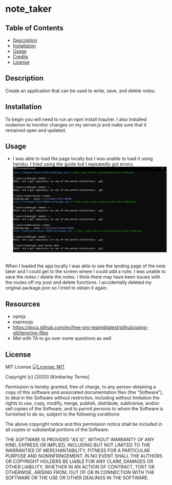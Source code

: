 # note_taker

## Table of Contents
* [Description](#description)
* [Installation](#installation)
* [Usage](#usage)
* [Credits](#credits)
* [License](#License)

## Description
Create an application that can be used to write, save, and delete notes.


## Installation

To begin you will need to run an npm install inquirer. I also installed nodemon to monitor changes on my server.js and make sure that it remained open and updated. 

## Usage
* I was able to load the page locally but I was unable to load it using heroku. I tried using the guide but I repeatedly got errors. <img src = cmd.jpg>.

When I loaded the app locally I was able to see the landing page of the note taker and I could get to the screen where I could add a note. I was unable to save the notes / delete the notes. I think there may have been issues with the routes off my post and delete functions. I accidentally deleted my original package.json so I tried to obtain it again. 

## Resources
* npmjs
* expressjs
* https://docs.github.com/en/free-pro-team@latest/github/using-git/ignoring-files
* Met with TA to go over some questions as well

## License
MIT License [![License: MIT](https://img.shields.io/badge/License-MIT-yellow.svg)](https://opensource.org/licenses/MIT)

Copyright (c) [2020] [Kimberley Torres]

Permission is hereby granted, free of charge, to any person obtaining a copy
of this software and associated documentation files (the "Software"), to deal
in the Software without restriction, including without limitation the rights
to use, copy, modify, merge, publish, distribute, sublicense, and/or sell
copies of the Software, and to permit persons to whom the Software is
furnished to do so, subject to the following conditions:

The above copyright notice and this permission notice shall be included in all
copies or substantial portions of the Software.

THE SOFTWARE IS PROVIDED "AS IS", WITHOUT WARRANTY OF ANY KIND, EXPRESS OR
IMPLIED, INCLUDING BUT NOT LIMITED TO THE WARRANTIES OF MERCHANTABILITY,
FITNESS FOR A PARTICULAR PURPOSE AND NONINFRINGEMENT. IN NO EVENT SHALL THE
AUTHORS OR COPYRIGHT HOLDERS BE LIABLE FOR ANY CLAIM, DAMAGES OR OTHER
LIABILITY, WHETHER IN AN ACTION OF CONTRACT, TORT OR OTHERWISE, ARISING FROM,
OUT OF OR IN CONNECTION WITH THE SOFTWARE OR THE USE OR OTHER DEALINGS IN THE
SOFTWARE.

